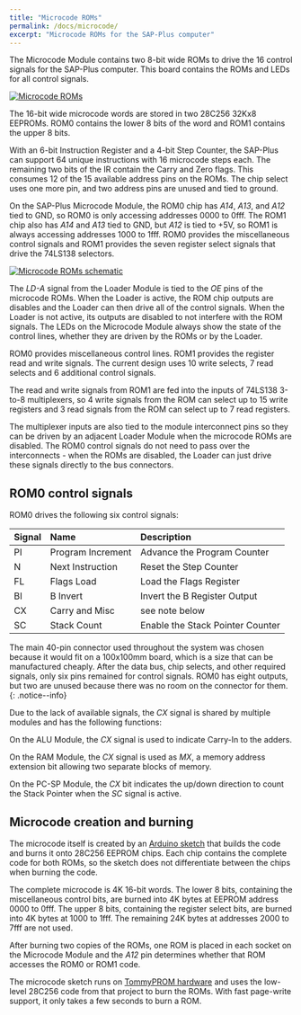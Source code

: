 ```yaml
---
title: "Microcode ROMs"
permalink: /docs/microcode/
excerpt: "Microcode ROMs for the SAP-Plus computer"
---
```


The Microcode Module contains two 8-bit wide ROMs to drive the 16 control signals for the SAP-Plus computer.  This board contains the ROMs and LEDs for all control signals.

[![Microcode ROMs](../../assets/images/microcode-module-small.png "Microcode ROMs")](../../assets/images/microcode-module.png)

The 16-bit wide microcode words are stored in two 28C256 32Kx8 EEPROMs.  ROM0 contains the lower 8 bits of the word and ROM1 contains the upper 8 bits.

With an 6-bit Instruction Register and a 4-bit Step Counter, the SAP-Plus can support 64 unique instructions with 16 microcode steps each. The remaining two bits of the IR contain the Carry and Zero flags. This consumes 12 of the 15 available address pins on the ROMs. The chip select uses one more pin, and two address pins are unused and tied to ground.

On the SAP-Plus Microcode Module, the ROM0 chip has _A14_, _A13_, and _A12_ tied to GND, so ROM0 is only accessing addresses 0000 to 0fff.  The ROM1 chip also has _A14_ and _A13_ tied to GND, but _A12_ is tied to +5V, so ROM1 is always accessing addresses 1000 to 1fff.  ROM0 provides the miscellaneous control signals and ROM1 provides the seven register select signals that drive the 74LS138 selectors.

[![Microcode ROMs schematic](../../assets/images/microcode-schematic-small.png "Microcode ROMs schematic")](../../assets/images/microcode-schematic.png)


The _LD-A_ signal from the Loader Module is tied to the _OE_ pins of the microcode ROMs.  When the Loader is active, the ROM chip outputs are disables and the Loader can then drive all of the control signals.  When the Loader is not active, its outputs are disabled to not interfere with the ROM signals.  The LEDs on the Microcode Module always show the state of the control lines, whether they are driven by the ROMs or by the Loader.

ROM0 provides miscellaneous control lines. ROM1 provides the register read and write signals. The current design uses 10 write selects, 7 read selects and 6 additional control signals.

The read and write signals from ROM1 are fed into the inputs of 74LS138 3-to-8 multiplexers, so 4 write signals from the ROM can select up to 15 write registers and 3 read signals from the ROM can select up to 7 read registers.

The multiplexer inputs are also tied to the module interconnect pins so they can be driven by an adjacent Loader Module when the microcode ROMs are disabled. The ROM0 control signals do not need to pass over the interconnects - when the ROMs are disabled, the Loader can just drive these signals directly to the bus connectors.

## ROM0 control signals

ROM0 drives the following six control signals:

|Signal|Name|Description|
|:---|:---|:---|
|PI|Program Increment|Advance the Program Counter|
|N |Next Instruction |Reset the Step Counter|
|FL|Flags Load       |Load the Flags Register|
|BI|B Invert         |Invert the B Register Output|
|CX|Carry and Misc   |see note below|
|SC|Stack Count      |Enable the Stack Pointer Counter|

The main 40-pin connector used throughout the system was chosen because it would fit on a 100x100mm board, which is a size that can be manufactured cheaply.  After the data bus, chip selects, and other required signals, only six pins remained for control signals.  ROM0 has eight outputs, but two are unused because there was no room on the connector for them.
{: .notice--info}

Due to the lack of available signals, the _CX_ signal is shared by multiple modules and has the following functions:

On the ALU Module, the _CX_ signal is used to indicate Carry-In to the adders.

On the RAM Module, the _CX_ signal is used as _MX_, a memory address extension bit allowing two separate blocks of memory.

On the PC-SP Module, the _CX_ bit indicates the up/down direction to count the Stack Pointer when the _SC_ signal is active.

## Microcode creation and burning

The microcode itself is created by an [Arduino sketch](https://github.com/TomNisbet/sap-plus/tree/main/arduino-microcode) that builds the code and burns it onto 28C256 EEPROM chips.  Each chip contains the complete code for both ROMs, so the sketch does not differentiate between the chips when burning the code.  

The complete microcode is 4K 16-bit words.  The lower 8 bits, containing the miscellaneous control bits, are burned into 4K bytes at EEPROM address 0000 to 0fff.  The upper 8 bits, containing the register select bits, are burned into 4K bytes at 1000 to 1fff.  The remaining 24K bytes at addresses 2000 to 7fff are not used.

After burning two copies of the ROMs, one ROM is placed in each socket on the Microcode Module and the _A12_ pin determines whether that ROM accesses the ROM0 or ROM1 code.

The microcode sketch runs on [TommyPROM hardware](https://tomnisbet.github.io/TommyPROM/) and uses the low-level 28C256 code from that project to burn the ROMs.  With fast page-write support, it only takes a few seconds to burn a ROM.


